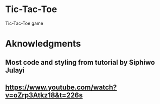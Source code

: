 # Tic-Tac-Toe
Tic-Tac-Toe game

# Aknowledgments
## Most code and styling from tutorial by Siphiwo Julayi
## https://www.youtube.com/watch?v=oZrp3Atkz18&t=226s
